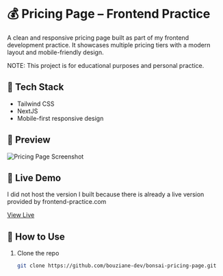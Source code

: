 # 💰 Pricing Page – Frontend Practice

A clean and responsive pricing page built as part of my frontend development practice. It showcases multiple pricing tiers with a modern layout and mobile-friendly design.

NOTE: This project is for educational purposes and personal practice.

## 🔧 Tech Stack

- Tailwind CSS
- NextJS
- Mobile-first responsive design

## 📸 Preview

![Pricing Page Screenshot](./screenshot.png) <!-- Replace with your actual screenshot path -->

## 🚀 Live Demo

I did not host the version I built because there is already a live version provided by frontend-practice.com

[View Live](https://web.archive.org/web/20221127205034/https://www.hellobonsai.com/pricing) 

## 📂 How to Use

1. Clone the repo  
   ```bash
   git clone https://github.com/bouziane-dev/bonsai-pricing-page.git

